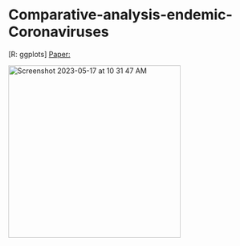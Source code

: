 # Comparative-analysis-endemic-Coronaviruses
[R: ggplots]
[Paper:](https://www.tandfonline.com/doi/full/10.1080/19932820.2023.2209949)

<img width="343" alt="Screenshot 2023-05-17 at 10 31 47 AM" src="https://github.com/spawar2/Comparative-analysis-endemic-Coronaviruses/assets/25118302/cf8ae732-ed03-4eb3-810d-ed6efd2fee58">
